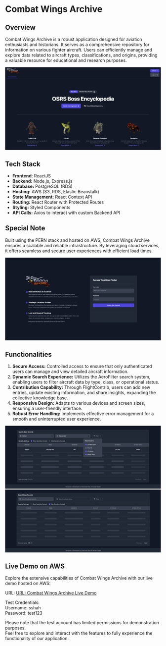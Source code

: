 # Combat Wings Archive

## Overview
Combat Wings Archive is a robust application designed for aviation enthusiasts and historians. It serves as a comprehensive repository for information on various fighter aircraft. Users can efficiently manage and explore data related to aircraft types, classifications, and origins, providing a valuable resource for educational and research purposes.

![Main Page](https://github.com/shahzada-shah/OSRSBossFinder/blob/main/assets/img_02.png)

## Tech Stack
- **Frontend**: ReactJS
- **Backend:** Node.js, Express.js
- **Database:** PostgreSQL (RDS)
- **Hosting:** AWS (S3, RDS, Elastic Beanstalk)
- **State Management:** React Context API
- **Routing:** React Router with Protected Routes
- **Styling:** Styled Components
- **API Calls:** Axios to interact with custom Backend API

## Special Note
Built using the PERN stack and hosted on AWS, Combat Wings Archive ensures a scalable and reliable infrastructure. By leveraging cloud services, it offers seamless and secure user experiences with efficient load times.

![Main Page](https://github.com/shahzada-shah/OSRSBossFinder/blob/main/assets/img_01.png)

## Functionalities
1. **Secure Access:** Controlled access to ensure that only authenticated users can manage and view detailed aircraft information.
2. **Dynamic Search Experience:** Utilizes the AeroFilter search system, enabling users to filter aircraft data by type, class, or operational status.
3. **Contribution Capability:** Through FlightContrib, users can add new entries, update existing information, and share insights, expanding the collective knowledge base.
4. **Responsive Design:** Adapts to various devices and screen sizes, ensuring a user-friendly interface.
5. **Robust Error Handling:** Implements effective error management for a smooth and uninterrupted user experience.

![Main Page](https://github.com/shahzada-shah/OSRSBossFinder/blob/main/assets/img_03.png)
![Main Page](https://github.com/shahzada-shah/OSRSBossFinder/blob/main/assets/img_4.png)


## Live Demo on AWS
Explore the extensive capabilities of Combat Wings Archive with our live demo hosted on AWS:

URL: [URL: Combat Wings Archive Live Demo](http://aircraftfinder.s3-website-us-east-1.amazonaws.com/championtierlist)

Test Credentials: <br/>
Username: sshah <br/>
Password: test123

Please note that the test account has limited permissions for demonstration purposes. <br/>Feel free to explore and interact with the features to fully experience the functionality of our application.

